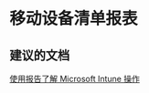 <properties
    pageTitle="Mobile device inventory reports"
    description="移动设备清单报表"
    service="microsoft.intune"
    resource="intune"
    authors="mackie1604"
    displayOrder=""
    selfHelpType="generic"
    supportTopicIds="32553328"
    resourceTags=""
    productPesIds="15584"
    cloudEnvironments="public"
/>


# <a name="mobile-device-inventory-reports"></a>移动设备清单报表

## <a name="recommended-documents"></a>**建议的文档**

[使用报告了解 Microsoft Intune 操作](https://docs.microsoft.com/intune-classic/deploy-use/understand-microsoft-intune-operations-by-using-reports)<br>





